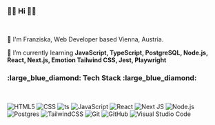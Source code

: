 ### :large_blue_diamond::large_blue_diamond: Hi :large_blue_diamond::large_blue_diamond:


<br />  

:small_blue_diamond: I'm Franziska, Web Developer based Vienna, Austria.


:small_blue_diamond: I’m currently learning  **JavaScript, TypeScript, PostgreSQL, Node.js, React, Next.js, Emotion Tailwind CSS, Jest,  Playwright** 

<h3>:large_blue_diamond: Tech Stack :large_blue_diamond:</h3>
<br />

![HTML5](https://img.shields.io/badge/-HTML5-333333?style=flat&logo=HTML5)
![CSS](https://img.shields.io/badge/-CSS-333333?style=flat&logo=CSS3&logoColor=1572B6)
![ts](https://badgen.net/badge/-/TypeScript?icon=typescript&label&labelColor=blue&color=555555)
![JavaScript](https://img.shields.io/badge/-JavaScript-333333?style=flat&logo=javascript)
![React](https://img.shields.io/badge/-React-333333?style=flat&logo=react)
![Next JS](https://img.shields.io/badge/Next-black?style=flat&logo=next.js&logoColor=white)
![Node.js](https://img.shields.io/badge/-Node.js-333333?style=flat&logo=node.js)
![Postgres](https://img.shields.io/badge/postgres-%23316192.svg?style=flat&logo=postgresql&logoColor=white)
![TailwindCSS](https://img.shields.io/badge/tailwindcss-%23316192.svg?style=flat&logo=tailwind-Css&logoColor=white)
![Git](https://img.shields.io/badge/-Git-333333?style=flat&logo=git)
![GitHub](https://img.shields.io/badge/-GitHub-333333?style=flat&logo=github)
![Visual Studio Code](https://img.shields.io/badge/-Visual%20Studio%20Code-333333?style=flat&logo=visual-studio-code&logoColor=007ACC)
